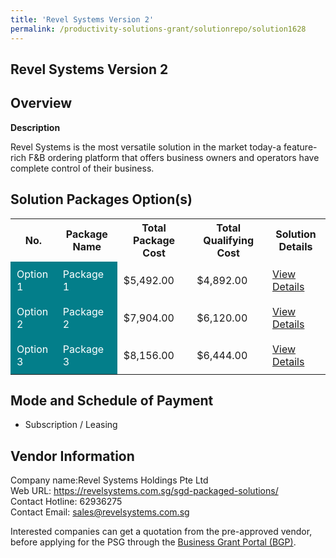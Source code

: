 ```yaml
---
title: 'Revel Systems Version 2'
permalink: /productivity-solutions-grant/solutionrepo/solution1628
---
```


## Revel Systems Version 2

## Overview

**Description**

Revel Systems is the most versatile solution in the market today-a feature-rich F&B ordering platform that offers business owners and operators have complete control of their business.

## Solution Packages Option(s)

<table>
<tr>
<th><b>No.</b></th>
<th><b>Package Name</b></th>
<th><b>Total Package Cost</b></th>
<th><b>Total Qualifying Cost</b></th>
<th><b>Solution Details</b></th>
</tr>
<tr>
<td style='padding: 10px; background-color: #037E8A; color: #FFFFFF;'>Option 1</td>
<td style='padding: 10px; background-color: #037E8A; color: #FFFFFF;'>Package 1</td>
<td style='padding: 10px;'>$5,492.00</td>
<td style='padding: 10px;'>$4,892.00</td>
<td style='padding: 10px;'><a href='/images/psg/Revel_Systems_Version2_Desensitised_Annex3_Part1.pdf' target='_blank'>View Details</a></td>
</tr>
<tr>
<td style='padding: 10px; background-color: #037E8A; color: #FFFFFF;'>Option 2</td>
<td style='padding: 10px; background-color: #037E8A; color: #FFFFFF;'>Package 2</td>
<td style='padding: 10px;'>$7,904.00</td>
<td style='padding: 10px;'>$6,120.00</td>
<td style='padding: 10px;'><a href='/images/psg/Revel_Systems_Version2_Desensitised_Annex3_Part2.pdf' target='_blank'>View Details</a></td>
</tr>
<tr>
<td style='padding: 10px; background-color: #037E8A; color: #FFFFFF;'>Option 3</td>
<td style='padding: 10px; background-color: #037E8A; color: #FFFFFF;'>Package 3</td>
<td style='padding: 10px;'>$8,156.00</td>
<td style='padding: 10px;'>$6,444.00</td>
<td style='padding: 10px;'><a href='/images/psg/Revel_Systems_Version2_Desensitised_Annex3_Part3.pdf' target='_blank'>View Details</a></td>
</tr>
</table>

## Mode and Schedule of Payment

 - Subscription / Leasing

## Vendor Information

 Company name:Revel Systems Holdings Pte Ltd<br>Web URL: https://revelsystems.com.sg/sgd-packaged-solutions/ <br>Contact Hotline: 62936275 <br>Contact Email: sales@revelsystems.com.sg 

Interested companies can get a quotation from the pre-approved vendor, before applying for the PSG through the <a href='https://www.businessgrants.gov.sg/' target='_blank' rel='noopener'>Business Grant Portal (BGP)</a>.

<script src="/jquery/resize-tables.js"></script>
